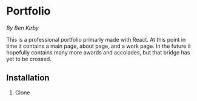# Portfolio
_By Ben Kirby_

This is a professional portfolio primarly made with React. At this point in time it contains a main page, about page, and a work page. In the future it hopefully contains many more awards and accolades, but that bridge has yet to be crossed.

## Installation
1. Clone 